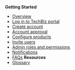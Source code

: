 <!-- - [Domain Terms](domain_terms.md)
- [Usage API](usage_api.md)
- [Onboarding Flow](onboarding_flow.md)
- [TechBiz Tutorial](techBiz_tutorial.md)
- [Create System](create_system.md)
- [Invite Users](invite_users.md) -->

**Getting Started**
  - [Overview](techBiz-overview.md)
  - [Log in to TechBiz portal](log-in-to-TechBiz-portal.md)
  - [Create account](create-account.md)
  - [Account approval](account-approval.md)
  - [Configure products](configure-products.md)
  - [Invite users](invite-users.md)
  - [Admin roles and permissions](admin-roles-and-permissions.md)
  - [Notifications](notifications.md)
  - [FAQs](faq.md)
**Resources**
  - [Glossary](glossary.md)

